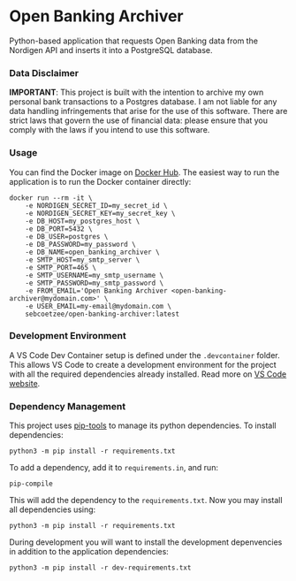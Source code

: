 # Open Banking Archiver

Python-based application that requests Open Banking data from the Nordigen API and inserts it into a PostgreSQL database.

### Data Disclaimer

**IMPORTANT**: This project is built with the intention to archive my own personal bank transactions to a Postgres database. I am not liable for any data handling infringements that arise for the use of this software. There are strict laws that govern the use of financial data: please ensure that you comply with the laws if you intend to use this software.

### Usage

You can find the Docker image on [Docker Hub](https://hub.docker.com/repository/docker/sebcoetzee/open-banking-archiver/general). The easiest way to run the application is to run the Docker container directly:

```
docker run --rm -it \
    -e NORDIGEN_SECRET_ID=my_secret_id \
    -e NORDIGEN_SECRET_KEY=my_secret_key \
    -e DB_HOST=my_postgres_host \
    -e DB_PORT=5432 \
    -e DB_USER=postgres \
    -e DB_PASSWORD=my_password \
    -e DB_NAME=open_banking_archiver \
    -e SMTP_HOST=my_smtp_server \
    -e SMTP_PORT=465 \
    -e SMTP_USERNAME=my_smtp_username \
    -e SMTP_PASSWORD=my_smtp_password \
    -e FROM_EMAIL='Open Banking Archiver <open-banking-archiver@mydomain.com>' \
    -e USER_EMAIL=my-email@mydomain.com \
    sebcoetzee/open-banking-archiver:latest
```

### Development Environment

A VS Code Dev Container setup is defined under the `.devcontainer` folder. This allows VS Code to create a development environment for the project with all the required dependencies already installed. Read more on [VS Code website](https://code.visualstudio.com/docs/devcontainers/containers).

### Dependency Management

This project uses [pip-tools](https://github.com/jazzband/pip-tools) to manage its python dependencies. To install dependencies:

```
python3 -m pip install -r requirements.txt
```

To add a dependency, add it to `requirements.in`, and run:

```
pip-compile
```

This will add the dependency to the `requirements.txt`. Now you may install all dependencies using:

```
python3 -m pip install -r requirements.txt
```

During development you will want to install the development depenvencies in addition to the application dependencies:

```
python3 -m pip install -r dev-requirements.txt
```

